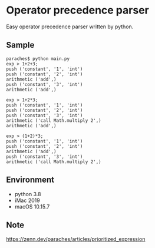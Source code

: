 # Operator precedence parser
Easy operator precedence parser written by python.

## Sample
```commandline
paraches$ python main.py
exp > 1+2+3;
push ('constant', '1', 'int')
push ('constant', '2', 'int')
arithmetic ('add',)
push ('constant', '3', 'int')
arithmetic ('add',)

exp > 1+2*3;
push ('constant', '1', 'int')
push ('constant', '2', 'int')
push ('constant', '3', 'int')
arithmetic ('call Math.multiply 2',)
arithmetic ('add',)

exp > (1+2)*3;
push ('constant', '1', 'int')
push ('constant', '2', 'int')
arithmetic ('add',)
push ('constant', '3', 'int')
arithmetic ('call Math.multiply 2',)
```
## Environment
- python 3.8
- iMac 2019
- macOS 10.15.7

## Note
https://zenn.dev/paraches/articles/prioritized_expression